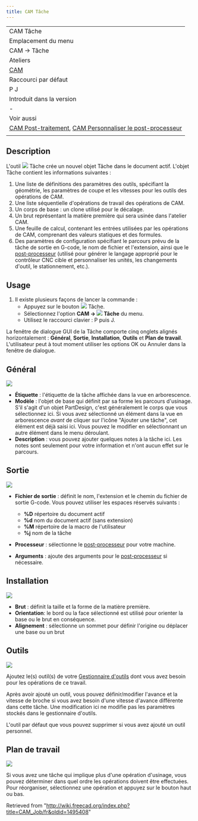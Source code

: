```yaml
---
title: CAM Tâche
---
```

|  |
| --- |
| CAM Tâche |
| Emplacement du menu |
| CAM → Tâche |
| Ateliers |
| [CAM](/CAM_Workbench/fr "CAM Workbench/fr") |
| Raccourci par défaut |
| P J |
| Introduit dans la version |
| - |
| Voir aussi |
| [CAM Post-traitement](/CAM_Post/fr "CAM Post/fr"), [CAM Personnaliser le post-processeur](/CAM_Postprocessor_Customization/fr "CAM Postprocessor Customization/fr") |
|  |

## Description

L'outil ![](/images/CAM_Job.svg) Tâche crée un nouvel objet Tâche dans le document actif. L'objet Tâche contient les informations suivantes :

1. Une liste de définitions des paramètres des outils, spécifiant la géométrie, les paramètres de coupe et les vitesses pour les outils des opérations de CAM.
2. Une liste séquentielle d'opérations de travail des opérations de CAM.
3. Un corps de base : un clone utilisé pour le décalage.
4. Un brut représentant la matière première qui sera usinée dans l'atelier CAM.
5. Une feuille de calcul, contenant les entrées utilisées par les opérations de CAM, comprenant des valeurs statiques et des formules.
6. Des paramètres de configuration spécifiant le parcours prévu de la tâche de sortie en G-code, le nom de fichier et l'extension, ainsi que le [post-processeur](/CAM_Post/fr "CAM Post/fr") (utilisé pour générer le langage approprié pour le contrôleur CNC cible et personnaliser les unités, les changements d'outil, le stationnement, etc.).

## Usage

1. Il existe plusieurs façons de lancer la commande :
   * Appuyez sur le bouton ![](/images/CAM_Job.svg) Tâche.
   * Sélectionnez l'option **CAM → ![](/images/CAM_Job.svg) Tâche** du menu.
   * Utilisez le raccourci clavier : P puis J.

La fenêtre de dialogue GUI de la Tâche comporte cinq onglets alignés horizontalement : **Général**, **Sortie**, **Installation**, **Outils** et **Plan de travail**. L'utilisateur peut à tout moment utiliser les options OK ou Annuler dans la fenêtre de dialogue.

## Général

![](/images/Job_1.jpg)

* **Étiquette** : l'étiquette de la tâche affichée dans la vue en arborescence.
* **Modèle** : l'objet de base qui définit par sa forme les parcours d'usinage. S'il s'agit d'un objet PartDesign, c'est généralement le corps que vous sélectionnez ici. Si vous avez sélectionné un élément dans la vue en arborescence *avant* de cliquer sur l'icône "Ajouter une tâche", cet élément est déjà saisi ici. Vous pouvez le modifier en sélectionnant un autre élément dans le menu déroulant.
* **Description** : vous pouvez ajouter quelques notes à la tâche ici. Les notes sont seulement pour votre information et n'ont aucun effet sur le parcours.

## Sortie

![](/images/Job_2.jpg)

* **Fichier de sortie** : définit le nom, l'extension et le chemin du fichier de sortie G-code. Vous pouvez utiliser les espaces réservés suivants :
  + **%D** répertoire du document actif
  + **%d** nom du document actif (sans extension)
  + **%M** répertoire de la macro de l'utilisateur
  + **%j** nom de la tâche

* **Processeur** : sélectionne le [post-processeur](/CAM_Post/fr "CAM Post/fr") pour votre machine.
* **Arguments** : ajoute des arguments pour le [post-processeur](/CAM_Post/fr "CAM Post/fr") si nécessaire.

## Installation

![](/images/Job_3.jpg)

* **Brut** : définit la taille et la forme de la matière première.
* **Orientation**: le bord ou la face sélectionné est utilisé pour orienter la base ou le brut en conséquence.
* **Alignement** : sélectionne un sommet pour définir l'origine ou déplacer une base ou un brut

## Outils

![](/images/Job_4.jpg)

Ajoutez le(s) outil(s) de votre [Gestionnaire d'outils](/index.php?title=CAM_ToolLibraryEdit/fr&action=edit&redlink=1 "CAM ToolLibraryEdit/fr (page does not exist)") dont vous avez besoin pour les opérations de ce travail.

Après avoir ajouté un outil, vous pouvez définir/modifier l'avance et la vitesse de broche si vous avez besoin d'une vitesse d'avance différente dans cette tâche. Une modification ici ne modifie pas les paramètres stockés dans le gestionnaire d'outils.

L'outil par défaut que vous pouvez supprimer si vous avez ajouté un outil personnel.

## Plan de travail

![](/images/Job_5.jpg)

Si vous avez une tâche qui implique plus d'une opération d'usinage, vous pouvez déterminer dans quel ordre les opérations doivent être effectuées. Pour réorganiser, sélectionnez une opération et appuyez sur le bouton haut ou bas.

Retrieved from "<http://wiki.freecad.org/index.php?title=CAM_Job/fr&oldid=1495408>"